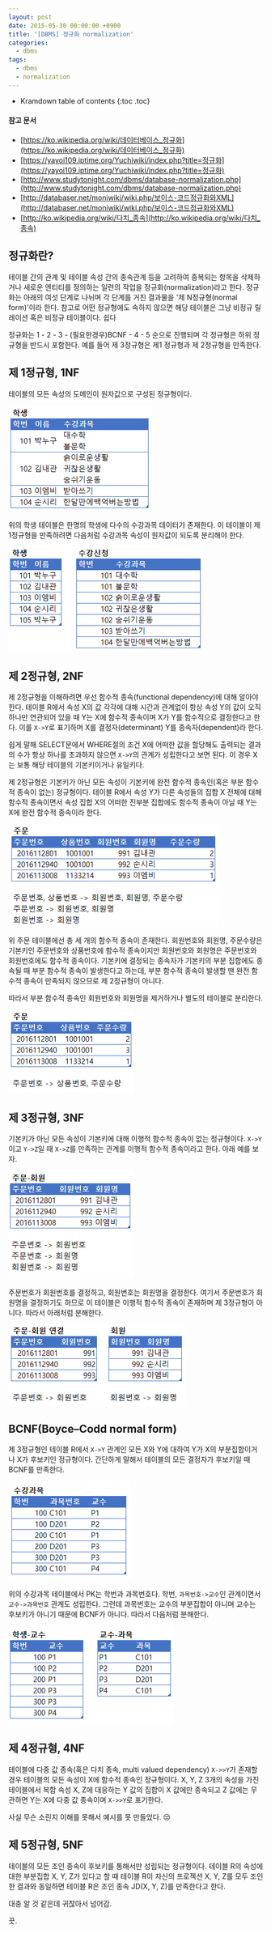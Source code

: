 ```yaml
---
layout: post
date: 2015-05-30 00:00:00 +0900
title: '[DBMS] 정규화 normalization'
categories:
  - dbms
tags:
  - dbms
  - normalization
---
```


* Kramdown table of contents
{:toc .toc}

#### 참고 문서

- [https://ko.wikipedia.org/wiki/데이터베이스_정규화](https://ko.wikipedia.org/wiki/데이터베이스_정규화)
- [https://yayoi109.iptime.org/Yuchiwiki/index.php?title=정규화](https://yayoi109.iptime.org/Yuchiwiki/index.php?title=정규화)
- [http://www.studytonight.com/dbms/database-normalization.php](http://www.studytonight.com/dbms/database-normalization.php)
- [http://databaser.net/moniwiki/wiki.php/보이스-코드정규화와XML](http://databaser.net/moniwiki/wiki.php/보이스-코드정규화와XML)
- [http://ko.wikipedia.org/wiki/다치_종속](http://ko.wikipedia.org/wiki/다치_종속)


## 정규화란?

테이블 간의 관계 및 테이블 속성 간의 종속관계 등을 고려하여 중복되는 항목을 삭제하거나 새로운 엔티티를 정의하는 일련의 작업을 정규화(normalization)라고 한다. 정규화는 아래의 여섯 단계로 나뉘며 각 단계를 거친 결과물을 '제 N정규형(normal form)'이라 한다. 참고로 어떤 정규형에도 속하지 않으면 해당 테이블은 그냥 비정규 릴레이션 혹은 비정규 테이블이다. 쉽다

정규화는 1 - 2 - 3 - (필요한경우)BCNF - 4 - 5 순으로 진행되며 각 정규형은 하위 정규형을 반드시 포함한다. 예를 들어 제 3정규형은 제1 정규형과 제 2정규형을 만족한다.


## 제 1정규형, 1NF

테이블의 모든 속성의 도메인이 원자값으로 구성된 정규형이다.

![](/images/dbms-normalization-1.png)

위의 학생 테이블은 한명의 학생에 다수의 수강과목 데이터가 존재한다. 이 테이블이 제 1정규형을 만족하려면 다음처럼 수강과목 속성이 원자값이 되도록 분리해야 한다.

![](/images/dbms-normalization-2.png)


## 제 2정규형, 2NF

제 2정규형을 이해하려면 우선 함수적 종속(functional dependency)에 대해 알아야 한다. 테이블 R에서 속성 X의 값 각각에 대해 시간과 관계없이 항상 속성 Y의 값이 오직 하나만 연관되어 있을 때 Y는 X에 함수적 종속이며 X가 Y를 함수적으로 결정한다고 한다. 이를 `X->Y`로 표기하며 X를 결정자(determinant) Y를 종속자(dependent)라 한다.

쉽게 말해 SELECT문에서 WHERE절의 조건 X에 어떠한 값을 할당해도 출력되는 결과의 수가 항상 하나를 초과하지 않으면 `X->Y`의 관계가 성립한다고 보면 된다. 이 경우 X는 보통 해당 테이블의 기본키이거나 유일키다.

제 2정규형은 기본키가 아닌 모든 속성이 기본키에 완전 함수적 종속인(혹은 부분 함수적 종속이 없는) 정규형이다. 테이블 R에서 속성 Y가 다른 속성들의 집합 X 전체에 대해 함수적 종속이면서 속성 집합 X의 어떠한 진부분 집합에도 함수적 종속이 아닐 때 Y는 X에 완전 함수적 종속이라 한다.

![](/images/dbms-normalization-3.png)

위 주문 테이블에선 총 세 개의 함수적 종속이 존재한다. 회원번호와 회원명, 주문수량은 기본키인 주문번호와 상품번호에 함수적 종속이지만 회원번호와 회원명은 주문번호와 회원번호에도 함수적 종속이다. 기본키에 결정되는 종속자가 기본키의 부분 집합에도 종속될 때 부분 함수적 종속이 발생한다고 하는데, 부분 함수적 종속이 발생할 땐 완전 함수적 종속이 만족되지 않으므로 제 2정규형이 아니다.

따라서 부분 함수적 종속인 회원번호와 회원명을 제거하거나 별도의 테이블로 분리한다.

![](/images/dbms-normalization-4.png)


## 제 3정규형, 3NF

기본키가 아닌 모든 속성이 기본키에 대해 이행적 함수적 종속이 없는 정규형이다. `X->Y`이고 `Y->Z`일 때 `X->Z`를 만족하는 관계를 이행적 함수적 종속이라고 한다. 아래 예를 보자.

![](/images/dbms-normalization-5.png)

주문번호가 회원번호를 결정하고, 회원번호는 회원명을 결정한다. 여기서 주문번호가 회원명을 결정하기도 하므로 이 테이블은 이행적 함수적 종속이 존재하며 제 3정규형이 아니다. 따라서 아래처럼 분해한다.

![](/images/dbms-normalization-6.png)


## BCNF(Boyce–Codd normal form)

제 3정규형인 테이블 R에서 `X->Y` 관계인 모든 X와 Y에 대하여 Y가 X의 부분집합이거나 X가 후보키인 정규형이다. 간단하게 말해서 테이블의 모든 결정자가 후보키일 때 BCNF를 만족한다.

![](/images/dbms-normalization-7.png)

  위의 수강과목 테이블에서 PK는 학번과 과목번호다. 학번, `과목번호->교수`인 관계이면서 `교수->과목번호` 관계도 성립한다. 그런데 과목번호는 교수의 부분집합이 아니며 교수는 후보키가 아니기 때문에 BCNF가 아니다. 따라서 다음처럼 분해한다.

![](/images/dbms-normalization-8.png)


## 제 4정규형, 4NF

테이블에 다중 값 종속(혹은 다치 종속, multi valued dependency) `X->>Y`가 존재할 경우 테이블의 모든 속성이 X에 함수적 종속인 정규형이다. X, Y, Z 3개의 속성을 가진 테이블에서 복합 속성 X, Z에 대응하는 Y 값의 집합이 X 값에만 종속되고 Z 값에는 무관하면 Y는 X에 다중 값 종속이며 `X->>Y`로 표기한다.

사실 무슨 소린지 이해를 못해서 예시를 못 만들었다. 😒


## 제 5정규형, 5NF

테이블의 모든 조인 종속이 후보키를 통해서만 성립되는 정규형이다. 테이블 R의 속성에 대한 부분집합 X, Y, Z가 있다고 할 때 테이블 R이 자신의 프로젝션 X, Y, Z를 모두 조인한 결과와 동일하면 테이블 R은 조인 종속 JD(X, Y, Z)를 만족한다고 한다.

대충 알 것 같은데 귀찮아서 넘어감.

끗.
